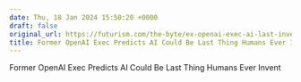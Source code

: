 ```yaml
---
date: Thu, 18 Jan 2024 15:50:20 +0000
draft: false
original_url: https://futurism.com/the-byte/ex-openai-exec-ai-last-invention
title: Former OpenAI Exec Predicts AI Could Be Last Thing Humans Ever Invent
---
```


Former OpenAI Exec Predicts AI Could Be Last Thing Humans Ever Invent